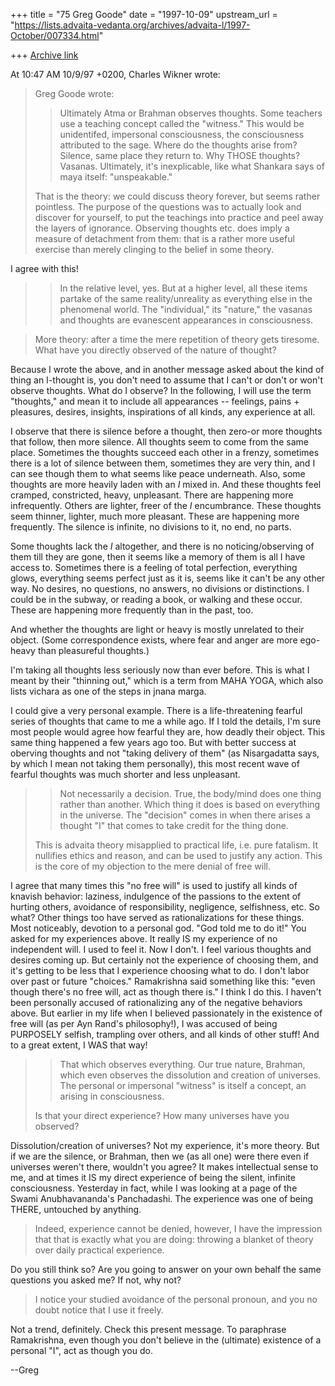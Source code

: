 +++
title = "75 Greg Goode"
date = "1997-10-09"
upstream_url = "https://lists.advaita-vedanta.org/archives/advaita-l/1997-October/007334.html"

+++
[Archive link](https://lists.advaita-vedanta.org/archives/advaita-l/1997-October/007334.html)

At 10:47 AM 10/9/97 +0200, Charles Wikner wrote:
>Greg Goode <goode at DPW.COM> wrote:
>
>> Ultimately Atma or Brahman observes thoughts.  Some teachers use a
>> teaching concept called the "witness."  This would be unidentifed,
>> impersonal consciousness, the consciousness attributed to the sage.
>> Where do the thoughts arise from?  Silence, same place they return to.
>> Why THOSE thoughts?  Vasanas.  Ultimately, it's inexplicable, like
>> what Shankara says of maya itself:  "unspeakable."
>
>That is the theory: we could discuss theory forever, but seems rather
>pointless.  The purpose of the questions was to actually look and
>discover for yourself, to put the teachings into practice and peel away
>the layers of ignorance. Observing thoughts etc. does imply a measure of
>detachment from them: that is a rather more useful exercise than merely
>clinging to the belief in some theory.

I agree with this!

>> In the relative level, yes.  But at a higher level, all these items
>> partake of the same reality/unreality as everything else in the
>> phenomenal world.  The "individual," its "nature," the vasanas and
>> thoughts are evanescent appearances in consciousness.

>More theory: after a time the mere repetition of theory gets tiresome.
>What have you directly observed of the nature of thought?

Because I wrote the above, and in another message asked about the kind of
thing an I-thought is, you don't need to assume that I can't or don't or
won't observe thoughts.  What do I observe?   In the following, I will use
the term "thoughts," and mean it to include all appearances -- feelings,
pains + pleasures, desires, insights, inspirations of all kinds, any
experience at all.

I observe that there is silence before a thought, then zero-or more thoughts
that follow, then more silence. All thoughts seem to come from the
same place.  Sometimes the thoughts succeed each other in a frenzy,
sometimes there is a lot of silence between them, sometimes they are very
thin, and I can see though them to what seems like peace underneath.
Also, some thoughts are more heavily laden with an *I* mixed in.
And these thoughts feel cramped, constricted, heavy, unpleasant.  There are
happening more infrequently.  Others are lighter, freer of the *I*
encumbrance.  These thoughts seem thinner, lighter, much more pleasant.
These are happening more frequently.  The silence is infinite, no divisions
to it, no end, no parts.

Some thoughts lack the *I* altogether, and there is no noticing/observing
of them till they are gone, then it seems like a memory of them is all I have
access to.  Sometimes there is a feeling of total perfection, everything
glows, everything seems perfect just as it is, seems like it can't be any
other way.  No desires, no questions, no answers, no divisions or
distinctions.
I could be in the subway, or reading a book, or walking and these occur.
These are happening more frequently than in the past, too.

And whether the thoughts are light or heavy is mostly unrelated to their
object.
(Some correspondence exists, where fear and anger are more ego-heavy than
pleasureful thoughts.)

I'm taking all thoughts less seriously now than ever before.  This is what I
meant by their "thinning out," which is a term from MAHA YOGA, which also
lists vichara as one of the steps in jnana marga.

I could give a very personal example.  There is a life-threatening fearful
series of thoughts that came to me a while ago.  If I told the details,
I'm sure most people would agree how fearful they are, how deadly their
object.  This same thing happened a few years ago too.  But with better
success at oberving thoughts and not "taking delivery of them" (as
Nisargadatta says, by which I mean not taking them personally), this most
recent wave of fearful thoughts was much shorter and less unpleasant.


>> Not necessarily a decision.  True, the body/mind does one thing rather than
>> another.  Which thing it does is based on everything in the universe. The
>> "decision" comes in when there arises a thought "I" that comes to take
>> credit for the thing done.
>
>This is advaita theory misapplied to practical life, i.e. pure fatalism.
>It nullifies ethics and reason, and can be used to justify any action.
>This is the core of my objection to the mere denial of free will.


I agree that many times this "no free will" is used to justify all kinds of
knavish behavior:  laziness, indulgence of the passions to the extent of
hurting others, avoidance of responsibility, negligence, selfishness, etc.
So what?  Other things too have served as rationalizations for these things.
Most noticeably, devotion to a personal god.  "God told me to do it!"
You asked for my experiences above.  It really IS my experience
of no independent will.  I used to feel it.  Now I don't.  I feel various
thoughts and desires coming up.  But certainly not the experience of choosing
them, and it's getting to be less that I experience choosing what to do.  I
don't labor over past or future "choices."  Ramakrishna said something like
this:
"even though there's no free will, act as though there is."  I think I do
this.
I haven't been personally accused of rationalizing any of the negative
behaviors above.  But earlier in my life when I believed passionately in the
existence of free will (as per Ayn Rand's philosophy!), I was accused of
being PURPOSELY selfish, trampling over others, and all kinds of other
stuff!
And to a great extent, I WAS that way!

>> That which observes everything.  Our true nature, Brahman, which even
observes
>> the dissolution and creation of universes.  The personal or impersonal
>> "witness" is itself a concept, an arising in consciousness.
>
>Is that your direct experience?  How many universes have you observed?

Dissolution/creation of universes?  Not my experience, it's more theory.  But
if we are the silence, or Brahman, then we (as all one) were there even if
universes weren't there, wouldn't you agree?  It makes intellectual sense to
me, and at times it IS my direct experience of being the silent, infinite
consciousness.  Yesterday in fact, while I was looking at a page of the
Swami Anubhavananda's Panchadashi.  The experience was one of being THERE,
untouched by anything.

>Indeed, experience cannot be denied, however, I have the impression that
>that is exactly what you are doing: throwing a blanket of theory over daily
>practical experience.

Do you still think so?  Are you going to answer on your own behalf the same
questions you asked me?  If not, why not?

>I notice your studied avoidance of the personal pronoun, and you no doubt
>notice that I use it freely.

Not a trend, definitely.  Check this present message.  To paraphrase
Ramakrishna, even though you don't believe in the (ultimate) existence of
a personal "I", act as though you do.

--Greg


